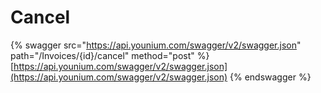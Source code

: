 # Cancel

{% swagger src="https://api.younium.com/swagger/v2/swagger.json" path="/Invoices/{id}/cancel" method="post" %}
[https://api.younium.com/swagger/v2/swagger.json](https://api.younium.com/swagger/v2/swagger.json)
{% endswagger %}
